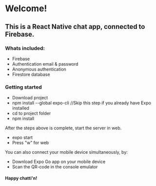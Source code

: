 # Welcome!

## This is a React Native chat app, connected to Firebase.

### Whats included:

- Firebase
- Authentication email & password
- Anonymous authentication
- Firestore database

### Getting started

- Download project
- npm install --global expo-cli //Skip this step if you already have Expo installed
- cd to project folder
- npm install

After the steps above is complete, start the server in web.

- expo start
- Press "w" for web

You can also connect your mobile device simultaneously, by:

- Download Expo Go app on your mobile device
- Scan the QR-code in the console emulator

#### Happy chatti'n!
